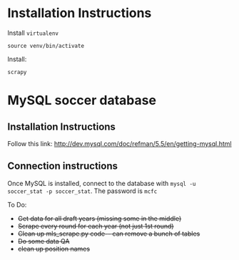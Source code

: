 # Installation Instructions
Install `virtualenv`

`source venv/bin/activate`

Install:

`scrapy`


# MySQL soccer database

## Installation Instructions
Follow this link: http://dev.mysql.com/doc/refman/5.5/en/getting-mysql.html

## Connection instructions
Once MySQL is installed, connect to the database with `mysql -u soccer_stat -p soccer_stat`. The password is `mcfc`

To Do:
- ~~Get data for all draft years (missing some in the middle)~~
- ~~Scrape every round for each year (not just 1st round)~~
- ~~Clean up mls_scrape.py code-- can remove a bunch of tables~~
- ~~Do some data QA~~
- ~~clean up position names~~
